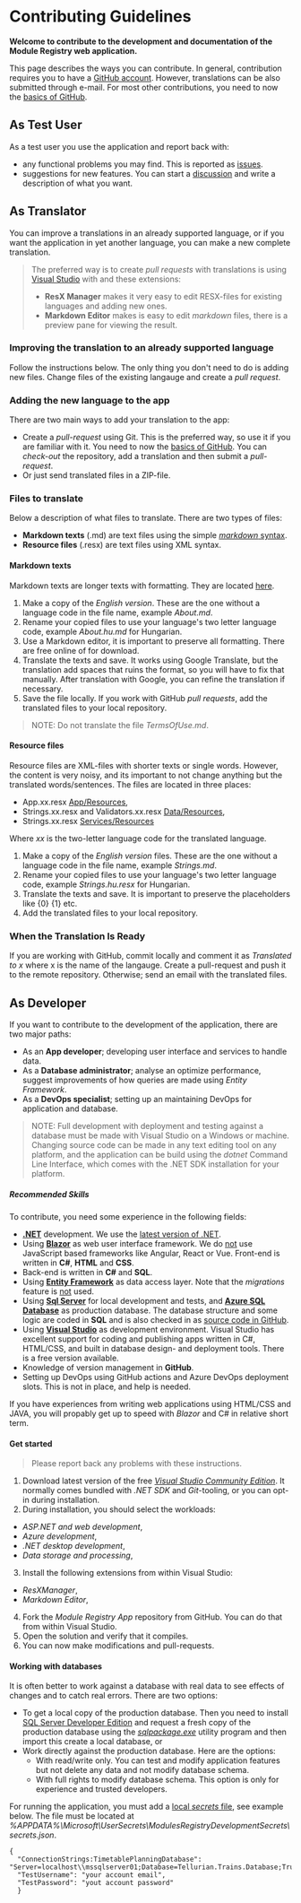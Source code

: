 # Contributing Guidelines

**Welcome to contribute to the development and documentation of the **Module Registry** web application.**

This page describes the ways you can contribute. 
In general, contribution requires you to have a [GitHub account](https://github.com/).
However, translations can be also submitted through e-mail.
For most other contributions, you need to now the [basics of GitHub](https://lab.github.com/githubtraining/introduction-to-github).

## As Test User
As a test user you use the application and report back with:
* any functional problems you may find. This is reported as [issues](https://github.com/tellurianinteractive/Tellurian.Trains.ModulesRegistryApp/issues).
* suggestions for new features. You can start a [discussion](https://github.com/tellurianinteractive/Tellurian.Trains.ModulesRegistryApp/discussions) and write a description of what you want.

## As Translator
You can improve a translations in an already supported language, 
or if you want the application in yet another language, you can make a new complete translation.

> The preferred way is to create *pull requests* with translations is using [Visual Studio](https://visualstudio.microsoft.com/downloads/) with and these extensions:
> - **ResX Manager** makes it very easy to edit RESX-files for existing languages and adding new ones.
> - **Markdown Editor** makes is easy to edit *markdown* files, there is a preview pane for viewing the result.

### Improving the translation to an already supported language
Follow the instructions below. The only thing you don't need to do is adding new files.
Change files of the existing langauge and create a *pull request*.

### Adding the new language to the app
There are two main ways to add your translation to the app:
- Create a *pull-request* using Git. This is the preferred way, so use it if you are familiar with it. 
You need to now the [basics of GitHub](https://lab.github.com/githubtraining/introduction-to-github).
You can *check-out* the repository, add a translation and then submit a *pull-request*.
- Or just send translated files in a ZIP-file. 

### Files to translate
Below a description of what files to translate. There are two types of files:
- **Markdown texts** (.md) are text files using the simple [*markdown* syntax](https://www.markdownguide.org/).
- **Resource files** (.resx) are text files using XML syntax.

#### Markdown texts
Markdown texts are longer texts with formatting. They are located [here](https://github.com/tellurianinteractive/Tellurian.Trains.ModulesRegistryApp/tree/master/SourceCode/App/Content/Markdown). 
1. Make a copy of the *English version*. These are the one without a language code in the file name, example *About.md*.
2. Rename your copied files to use your language's two letter language code, example *About.hu.md* for Hungarian.
3. Use a Markdown editor, it is important to preserve all formatting. There are free online of for download.
4. Translate the texts and save. It works using Google Translate, but the translation add spaces that ruins the format, so you will have to fix that manually.
After translation with Google, you can refine the translation if necessary.
5. Save the file locally. If you work with GitHub *pull requests*, add the translated files to your local repository.

> NOTE: Do not translate the file *TermsOfUse.md*.

#### Resource files
Resource files are XML-files with shorter texts or single words. However, the content is very noisy, and its important to not
change anything but the translated words/sentences. The files are located in three places:
* App.xx.resx [App/Resources](https://github.com/tellurianinteractive/Tellurian.Trains.ModulesRegistryApp/tree/master/SourceCode/App/Resources),
* Strings.xx.resx and Validators.xx.resx [Data/Resources](https://github.com/tellurianinteractive/Tellurian.Trains.ModulesRegistryApp/tree/master/SourceCode/Data/Resources),
* Strings.xx.resx [Services/Resources](https://github.com/tellurianinteractive/Tellurian.Trains.ModulesRegistryApp/tree/master/SourceCode/Services/Resources)

Where *xx* is the two-letter language code for the translated language.

1. Make a copy of the *English version* files. These are the one without a language code in the file name, example *Strings.md*.
2. Rename your copied files to use your language's two letter language code, example *Strings.hu.resx* for Hungarian.
3. Translate the texts and save. It is important to preserve the placeholders like {0} {1} etc.
4. Add the translated files to your local repository.

### When the Translation Is Ready
If you are working with GitHub, commit locally and comment it as *Translated to x* where x is the name of the langauge. 
Create a pull-request and push it to the remote repository.
Otherwise; send an email with the translated files.

## As Developer
If you want to contribute to the development of the application, there are two major paths:
- As an **App developer**; developing user interface and services to handle data.
- As a **Database administrator**; analyse an optimize performance, suggest improvements of how queries are made using *Entity Framework*.
- As a **DevOps specialist**; setting up an maintaining DevOps for application and database.

> NOTE: Full development with deployment and testing against a database must be made with Visual Studio on a Windows or machine.
> Changing source code can be made in any text editing tool on any platform, and the application can be build using the *dotnet* Command Line Interface,
> which comes with the .NET SDK installation for your platform.

##### Recommended Skills
To contribute, you need some experience in the following fields:
* [**.NET**](https://docs.microsoft.com/en-us/dotnet/core/dotnet-five) development. We use the [latest version of .NET](https://dotnet.microsoft.com/).
* Using [**Blazor**](https://dotnet.microsoft.com/apps/aspnet/web-apps/blazor) as web user interface framework. We do <u>not</u> use JavaScript based frameworks like Angular, React or Vue. Front-end is written in **C#**, **HTML** and **CSS**.
* Back-end is written in **C#** and **SQL**. 
* Using [**Entity Framework**](https://docs.microsoft.com/en-us/ef/core/) as data access layer. Note that the *migrations* feature is <u>not</u> used.
* Using [**Sql Server**](https://www.microsoft.com/en-us/sql-server/sql-server-downloads) for local development and tests, and [**Azure SQL Database**](https://azure.microsoft.com/en-us/products/azure-sql/database/) as production database. The database structure and some logic are coded in **SQL** and is also checked in as [source code in GitHub](https://github.com/tellurianinteractive/Tellurian.Trains.ModulesRegistryApp/tree/master/SourceCode/Database/dbo).
* Using [**Visual Studio**](https://visualstudio.microsoft.com/) as development environment.
Visual Studio has excellent support for coding and publishing apps written in C#, HTML/CSS, and built in database design- and deployment tools. 
There is a free version available.
* Knowledge of version management in **GitHub**.
* Setting up DevOps using GitHub actions and Azure DevOps deployment slots. This is not in place, and help is needed.

If you have experiences from writing web applications using HTML/CSS and JAVA, 
you will propably get up to speed with *Blazor* and C# in relative short term.

#### Get started
>Please report back any problems with these instructions.
1. Download latest version of the free [*Visual Studio Community Edition*](https://visualstudio.microsoft.com/downloads/).
It normally comes bundled with *.NET SDK* and *Git*-tooling, or you can opt-in during installation. 
2. During installation, you should select the workloads:
- *ASP.NET and web development*,
- *Azure development*,
- *.NET desktop development*,
- *Data storage and processing*,
3. Install the following extensions from within Visual Studio:
- *ResXManager*,
- *Markdown Editor*, 
4. Fork the *Module Registry App* repository from GitHub. You can do that from within Visual Studio.
5. Open the solution and verify that it compiles.
6. You can now make modifications and pull-requests.

#### Working with databases
It is often better to work against a database with real data to see effects of changes and to catch real errors.
There are two options: 
- To get a local copy of the production database. 
Then you need to install [SQL Server Developer Edition](https://www.microsoft.com/en-us/sql-server/sql-server-downloads) and 
request a fresh copy of the production database using the [*sqlpackage.exe*](https://docs.microsoft.com/en-us/sql/tools/sqlpackage/) 
utility program and then import this create a local database, or
- Work directly against the production database. Here are the options:
  - With read/write only. You can test and modify application features but not delete any data and not modify database schema.
  - With full rights to modify database schema. This option is only for experience and trusted developers.

For running the application, you must add a [local *secrets* file](https://learn.microsoft.com/en-us/aspnet/core/security/app-secrets), see example below.
The file must be located at *&percnt;APPDATA&percnt;\Microsoft\UserSecrets\ModulesRegistryDevelopmentSecrets\secrets.json*.

````
{
  "ConnectionStrings:TimetablePlanningDatabase": "Server=localhost\\mssqlserver01;Database=Tellurian.Trains.Database;Trusted_Connection=True;TrustServerCertificate=True",
  "TestUsername": "your account email",
  "TestPassword": "yout account password"
  }
````
